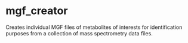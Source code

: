 # mgf_creator
Creates individual MGF files of metabolites of interests for identification purposes from a collection of mass spectrometry data files.

